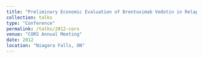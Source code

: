 ```yaml
---
title: "Preliminary Economic Evaluation of Brentuximab Vedotin in Relapsed and Refractory Hodgkin Lymphoma"
collection: talks
type: "Conference"
permalink: /talks/2012-cors
venue: "CORS Annual Meeting"
date: 2012
location: "Niagara Falls, ON"
---
```

